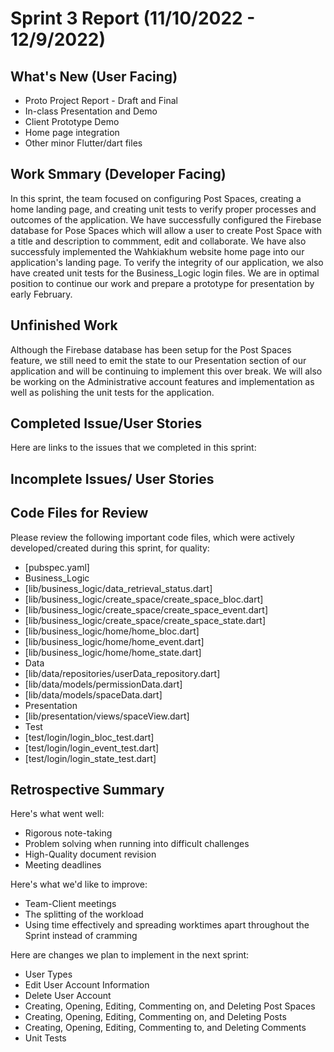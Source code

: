 # Sprint 3 Report (11/10/2022 - 12/9/2022)

## What's New (User Facing)
* Proto Project Report - Draft and Final
* In-class Presentation and Demo
* Client Prototype Demo
* Home page integration
* Other minor Flutter/dart files

## Work Smmary (Developer Facing)
In this sprint, the team focused on configuring Post Spaces, creating a home landing page, and creating unit tests to verify proper processes and outcomes of the application. We have successfully configured the Firebase database for Pose Spaces which will allow a user to create Post Space with a title and description to commment, edit and collaborate. We have also successfuly implemented the Wahkiakhum website home page into our application's landing page. To verify the integrity of our application, we also have created unit tests for the Business_Logic login files. We are in optimal position to continue our work and prepare a prototype for presentation by early February.

## Unfinished Work
Although the Firebase database has been setup for the Post Spaces feature, we still need to emit the state to our Presentation section of our application and will be continuing to implement this over break. We will also be working on the Administrative account features and implementation as well as polishing the unit tests for the application. 

## Completed Issue/User Stories
Here are links to the issues that we completed in this sprint:

## Incomplete Issues/ User Stories

## Code Files for Review
Please review the following important code files, which were actively developed/created during this sprint, for quality:
 * [pubspec.yaml]
 * Business_Logic
 * [lib/business_logic/data_retrieval_status.dart]
 * [lib/business_logic/create_space/create_space_bloc.dart]
 * [lib/business_logic/create_space/create_space_event.dart]
 * [lib/business_logic/create_space/create_space_state.dart]
 * [lib/business_logic/home/home_bloc.dart]
 * [lib/business_logic/home/home_event.dart]
 * [lib/business_logic/home/home_state.dart]
 * Data
 * [lib/data/repositories/userData_repository.dart]
 * [lib/data/models/permissionData.dart]
 * [lib/data/models/spaceData.dart]
 * Presentation
 * [lib/presentation/views/spaceView.dart]
 * Test
 * [test/login/login_bloc_test.dart]
 * [test/login/login_event_test.dart]
 * [test/login/login_state_test.dart]

## Retrospective Summary
Here's what went well:
 * Rigorous note-taking
 * Problem solving when running into difficult challenges
 * High-Quality document revision
 * Meeting deadlines

Here's what we'd like to improve:
 * Team-Client meetings
 * The splitting of the workload
 * Using time effectively and spreading worktimes apart throughout the Sprint instead of cramming

Here are changes we plan to implement in the next sprint:
 * User Types
 * Edit User Account Information
 * Delete User Account
 * Creating, Opening, Editing, Commenting on, and Deleting Post Spaces
 * Creating, Opening, Editing, Commenting on, and Deleting Posts
 * Creating, Opening, Editing, Commenting to, and Deleting Comments
 * Unit Tests